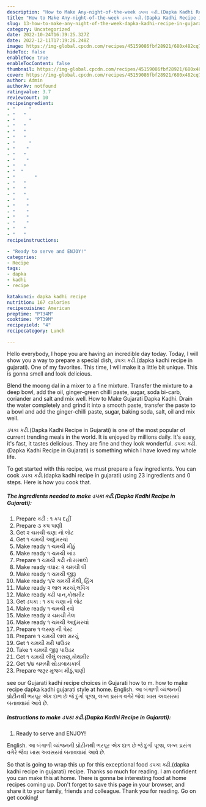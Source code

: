 ```yaml
---
description: "How to Make Any-night-of-the-week ડપકા કઢી.(Dapka Kadhi Recipe in Gujarati)"
title: "How to Make Any-night-of-the-week ડપકા કઢી.(Dapka Kadhi Recipe in Gujarati)"
slug: 13-how-to-make-any-night-of-the-week-dapka-kadhi-recipe-in-gujarati
category: Uncategorized
date: 2022-10-24T16:39:25.327Z
date: 2022-12-11T17:19:26.248Z
image: https://img-global.cpcdn.com/recipes/45159086fbf28921/680x482cq70/ડપક-કઢdapka-kadhi-recipe-in-gujarati-recipe-main-photo.jpg
hideToc: false
enableToc: true
enableTocContent: false
thumbnail: https://img-global.cpcdn.com/recipes/45159086fbf28921/680x482cq70/ડપક-કઢdapka-kadhi-recipe-in-gujarati-recipe-main-photo.jpg
cover: https://img-global.cpcdn.com/recipes/45159086fbf28921/680x482cq70/ડપક-કઢdapka-kadhi-recipe-in-gujarati-recipe-main-photo.jpg
author: Admin
authorAv: notfound
ratingvalue: 3.7
reviewcount: 10
recipeingredient:
- "     "
- "   "
- "     "
- "   "
- "   "
- "   "
- "     "
- "    "
- "   "
- "    "
- "   "
- "  "
- "       "
- "   "
- "   "
- "   "
- "    "
- "    "
- "    "
- "    "
- "    "
- "   "
- "   "
recipeinstructions:

- "Ready to serve and ENJOY!"
categories:
- Recipe
tags:
- dapka
- kadhi
- recipe

katakunci: dapka kadhi recipe 
nutrition: 167 calories
recipecuisine: American
preptime: "PT34M"
cooktime: "PT39M"
recipeyield: "4"
recipecategory: Lunch

---
```



Hello everybody, I hope you are having an incredible day today. Today, I will show you a way to prepare a special dish, ડપકા કઢી.(dapka kadhi recipe in gujarati). One of my favorites. This time, I will make it a little bit unique. This is gonna smell and look delicious.

Blend the moong dal in a mixer to a fine mixture. Transfer the mixture to a deep bowl, add the oil, ginger-green chilli paste, sugar, soda bi-carb, coriander and salt and mix well. How to Make Gujarati Dapka Kadhi. Drain the water completely and grind it into a smooth paste, transfer the paste to a bowl and add the ginger-chilli paste, sugar, baking soda, salt, oil and mix well.

ડપકા કઢી.(Dapka Kadhi Recipe in Gujarati) is one of the most popular of current trending meals in the world. It is enjoyed by millions daily. It's easy, it's fast, it tastes delicious. They are fine and they look wonderful. ડપકા કઢી.(Dapka Kadhi Recipe in Gujarati) is something which I have loved my whole life.


To get started with this recipe, we must prepare a few ingredients. You can cook ડપકા કઢી.(dapka kadhi recipe in gujarati) using 23 ingredients and 0 steps. Here is how you cook that.

<!--inarticleads1-->

##### The ingredients needed to make ડપકા કઢી.(Dapka Kadhi Recipe in Gujarati):

1. Prepare  કઢી : ૧ કપ દહીં
1. Prepare  ૩ કપ પાણી
1. Get  ૨ ચમચી ચણા નો લોટ
1. Get  ૧ ચમચી આદુમરચાં
1. Make ready  ૧ ચમચી મીઠું
1. Make ready  ૧ ચમચી ખાંડ
1. Prepare  ૧ ચમચી કઢી નો મસાલો
1. Make ready  વઘાર: ૨ ચમચી ઘી
1. Make ready  ૧ ચમચી જીરૂ
1. Make ready  ૧/૨ ચમચી મેથી, હિંગ
1. Make ready  ૨ લાલ મરચાં,લવિંગ
1. Make ready  કઢી પાન,કોથમીર
1. Get  ડપકા : ૧ કપ ચણા નો લોટ
1. Make ready  ૧ ચમચી રવો
1. Make ready  ૨ ચમચી તેલ
1. Make ready  ૧ ચમચી આદુમરચાં
1. Prepare  ૧ લસણ ની પેસ્ટ
1. Prepare  ૧ ચમચી લાલ મરચું
1. Get  ૧ ચમચી મરી પાઉડર
1. Take  ૧ ચમચી જીરૂ પાઉડર
1. Get  ૧ ચમચી લીલું લસણ,કોથમીર
1. Get  ૧/૪ ચમચી સોડાબાયકાર્બ
1. Prepare  જરૂર મુજબ મીઠું,પાણી


see our Gujarati kadhi recipe choices in Gujarati how to m. how to make recipe dapka kadhi gujarati style at home. English. આ બંગાળી વ્યંજનની પ્રોટીનથી ભરપૂર એક દાળ છે જે દુર્ગા પૂજા, લગ્ન પ્રસંગ વગેરે જેવા ખાસ અવસરમાં બનાવવામાં આવે છે. 

<!--inarticleads2-->

##### Instructions to make ડપકા કઢી.(Dapka Kadhi Recipe in Gujarati):


1. Ready to serve and ENJOY!

English. આ બંગાળી વ્યંજનની પ્રોટીનથી ભરપૂર એક દાળ છે જે દુર્ગા પૂજા, લગ્ન પ્રસંગ વગેરે જેવા ખાસ અવસરમાં બનાવવામાં આવે છે. 

So that is going to wrap this up for this exceptional food ડપકા કઢી.(dapka kadhi recipe in gujarati) recipe. Thanks so much for reading. I am confident you can make this at home. There is gonna be interesting food at home recipes coming up. Don't forget to save this page in your browser, and share it to your family, friends and colleague. Thank you for reading. Go on get cooking!
